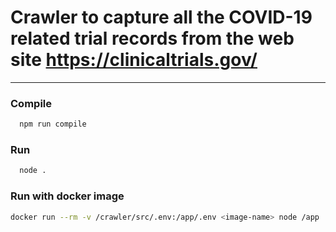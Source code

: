 # Crawler to capture all the COVID-19 related trial records from the web site https://clinicaltrials.gov/

------------

### Compile

```bash
  npm run compile
```

### Run

```bash
  node .
```

### Run with docker image

```bash
docker run --rm -v /crawler/src/.env:/app/.env <image-name> node /app
```
